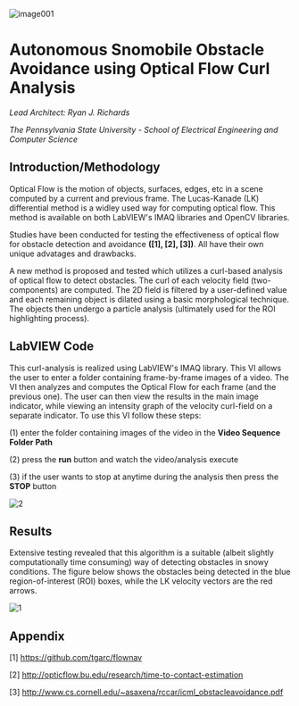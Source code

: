 ![image001](https://user-images.githubusercontent.com/23239868/28748600-b190782c-7489-11e7-82ae-55db54c94050.jpg)
# Autonomous Snomobile Obstacle Avoidance using Optical Flow Curl Analysis #

*Lead Architect: Ryan J. Richards*

*The Pennsylvania State University - School of Electrical Engineering and Computer Science*

## Introduction/Methodology ##

Optical Flow is the motion of objects, surfaces, edges, etc in a scene computed by a current and previous frame. The Lucas-Kanade (LK) differential method is a widley used way for computing optical flow. This method is available on both LabVIEW's IMAQ libraries and OpenCV libraries. 

Studies have been conducted for testing the effectiveness of optical flow for obstacle detection and avoidance **([1], [2], [3])**. All have their own unique advatages and drawbacks. 

A new method is proposed and tested which utilizes a curl-based analysis of optical flow to detect obstacles. The curl of each velocity field (two-components) are computed. The 2D field is filtered by a user-defined value and each remaining object is dilated using a basic morphological technique. The objects then undergo a particle analysis (ultimately used for the ROI highlighting process).

## LabVIEW Code ##

This curl-analysis is realized using LabVIEW's IMAQ library. This VI allows the user to enter a folder containing frame-by-frame images of a video. The VI then analyzes and computes the Optical Flow for each frame (and the previous one). The user can then view the results in the main image indicator, while viewing an intensity graph of the velocity curl-field on a separate indicator. To use this VI follow these steps:

(1) enter the folder containing images of the video in the **Video Sequence Folder Path**

(2) press the **run** button and watch the video/analysis execute

(3) if the user wants to stop at anytime during the analysis then press the **STOP** button

![2](https://user-images.githubusercontent.com/23239868/28973013-f33eaaee-78ff-11e7-8c72-ef6c40e116e4.JPG)


## Results ##

Extensive testing revealed that this algorithm is a suitable (albeit slightly computationally time consuming) way of detecting obstacles in snowy conditions. The figure below shows the obstacles being detected in the blue region-of-interest (ROI) boxes, while the LK velocity vectors are the red arrows.

![1](https://user-images.githubusercontent.com/23239868/28973012-f33a6ace-78ff-11e7-930b-b14deb7ae21c.JPG)


## Appendix ##

[1] https://github.com/tgarc/flownav

[2] http://opticflow.bu.edu/research/time-to-contact-estimation

[3] http://www.cs.cornell.edu/~asaxena/rccar/icml_obstacleavoidance.pdf
